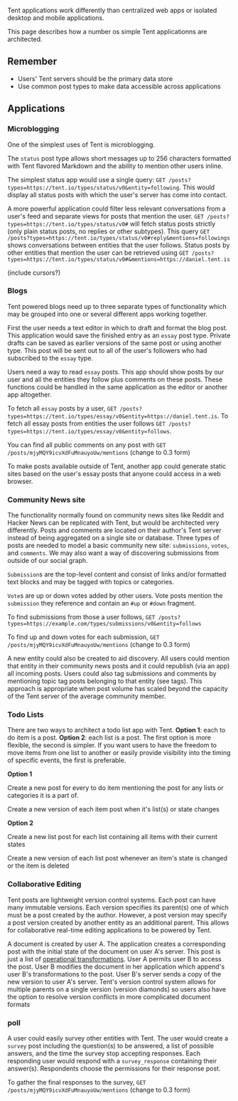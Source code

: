 Tent applications work differently than centralized web apps or isolated desktop and mobile applications.

This page describes how a number os simple Tent applicationns are architected.

## Remember

 - Users' Tent servers should be the primary data store
 - Use common post types to make data accessible across applications

## Applications

### Microblogging
  
  One of the simplest uses of Tent is microblogging.

  The `status` post type allows short messages up to 256 characters formatted with Tent flavored Markdown and the ability to mention other users inline.
    
  The simplest status app would use a single query: `GET /posts?types=https://tent.io/types/status/v0&entity=following`. This would display all status posts with which the user's server has come into contact. 

  A more powerful application could filter less relevant conversations from a user's feed and separate views for posts that mention the user. `GET /posts?types=https://tent.io/types/status/v0#` will fetch status posts strictly (only plain status posts, no replies or other subtypes). This query `GET /posts?types=https://tent.io/types/status/v0#reply&mentions=followings` shows conversations between entities that the user follows. Status posts by other entities that mention the user can be retrieved using `GET /posts?types=https://tent.io/types/status/v0#&mentions=https://daniel.tent.is`

(include cursors?)

### Blogs 

  Tent powered blogs need up to three separate types of functionality which may be grouped into one or several different apps working together.
  
  First the user needs a text editor in which to draft and format the blog post. This application would save the finished entry as an `essay` post type. Private drafts can be saved as earlier versions of the same post or using another type. This post will be sent out to all of the user's followers who had subscribed to the `essay` type.

  Users need a way to read `essay` posts. This app should show posts by our user and all the entities they follow plus comments on these posts. These functions could be handled in the same application as the editor or another app altogether. 
  
  To fetch all `essay` posts by a user, `GET /posts?types=https://tent.io/types/essay/v0&entity=https://daniel.tent.is`. To fetch all essay posts from entities the user follows `GET /posts?types=https://tent.io/types/essay/v0&entity=follows`.
  
  You can find all public comments on any post with `GET /posts/mjyMQY9icvXdFuMnauyoUw/mentions` (change to 0.3 form)
  
  To make posts available outside of Tent, another app could generate static sites based on the user's essay posts that anyone could access in a web browser.
  
### Community News site

  The functionality normally found on community news sites like Reddit and Hacker News can be replicated with Tent, but would be architected very differently. Posts and comments are located on their author's Tent server instead of being aggregated on a single site or database. Three types of posts are needed to model a basic community new site: `submissions`, `votes`, and `comments`. We may also want a way of discovering submissions from outside of our social graph.
  
  `Submission`s are the top-level content and consist of links and/or formatted text blocks and may be tagged with topics or categories.
  
  `Vote`s are up or down votes added by other users. Vote posts mention the `submission` they reference and contain an `#up` or `#down` fragment.
  
  To find submissions from those a user follows, `GET /posts?types=https://example.com/types/submissions/v0&entity=follows`
  
  To find up and down votes for each submission, `GET /posts/mjyMQY9icvXdFuMnauyoUw/mentions` (change to 0.3 form)
  
  A new entity could also be created to aid discovery. All users could mention that entity in their community news posts and it could republish (via an app) all incoming posts. Users could also tag submissions and comments by mentioning topic tag posts belonging to that entity (see tags). This approach is appropriate when post volume has scaled beyond the capacity of the Tent server of the average community member.
  
  
### Todo Lists 

  There are two ways to architect a todo list app with Tent. **Option 1**: each to do item is a post. **Option 2**: each list is a post. The first option is more flexible, the second is simpler. If you want users to have the freedom to move items from one list to another or easily provide visibility into the timing of specific events, the first is preferable.
  
**Option 1**
  
  Create a new post for every to do item mentioning the post for any lists or categories it is a part of.
 
  Create a new version of each item post when it's list(s) or state changes
  
 **Option 2**

  Create a new list post for each list containing all items with their current states
  
  Create a new version of each list post whenever an item's state is changed or the item is deleted 
  
### Collaborative Editing

  Tent posts are lightweight version control systems. Each post can have many immutable versions. Each version specifies its parent(s) one of which must be a post created by the author. However, a post version may specify a post version created by another entity as an additional parent. This allows for collaborative real-time editing applications to be powered by Tent.
  
  A document is created by user A. The application creates a corresponding post with the initial state of the document on user A's server. This post is just a list of [operational transformations](https://en.wikipedia.org/wiki/Operational_transformation). User A permits user B to access the post. User B modifies the document in her application which append's user B's transformations to the post. User B's server sends a copy of the new version to user A's server. Tent's version control system allows for multiple parents on a single version (version diamonds) so users also have the option to resolve version conflicts in more complicated document formats
  
### poll

  A user could easily survey other entities with Tent. The user would create a `survey` post including the question(s) to be answered, a list of possible answers, and the time the survey stop accepting responses. Each responding user would respond with a `survey_response` containing their answer(s). Respondents choose the permissions for their response post.
  
  To gather the final responses to the survey, `GET /posts/mjyMQY9icvXdFuMnauyoUw/mentions` (change to 0.3 form)
